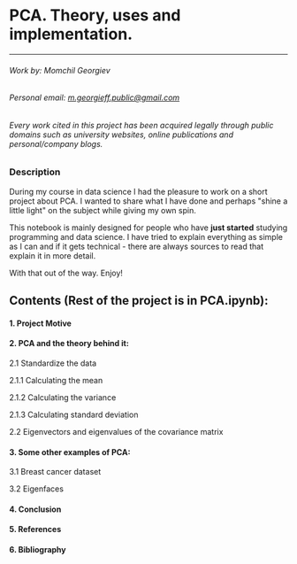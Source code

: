 # PCA. Theory, uses and implementation.

***

###### Work by: Momchil Georgiev

###### Personal email: m.georgieff.public@gmail.com

###### *Every work cited in this project has been acquired legally through public domains such as university websites, online publications and personal/company blogs.*

### Description
During my course in data science I had the pleasure to work on a short project about PCA. I wanted to share what I have done and perhaps "shine a little light" on the subject while giving my own spin. 

This notebook is mainly designed for people who have **just started** studying programming and data science. I have tried to explain everything as simple as I can and if it gets technical - there are always sources to read that explain it in more detail.

With that out of the way. Enjoy!


## Contents (Rest of the project is in PCA.ipynb):

#### 1. Project Motive

#### 2. PCA and the theory behind it:

2.1 Standardize the data

2.1.1 Calculating the mean

2.1.2 Calculating the variance

2.1.3 Calculating standard deviation 

2.2 Eigenvectors and eigenvalues of the covariance matrix

#### 3. Some other examples of PCA:

3.1 Breast cancer dataset

3.2 Eigenfaces

#### 4. Conclusion
    
#### 5. References

#### 6. Bibliography

